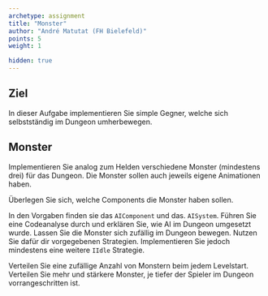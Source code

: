 ```yaml
---
archetype: assignment
title: "Monster"
author: "André Matutat (FH Bielefeld)"
points: 5
weight: 1

hidden: true
---
```


## Ziel

In dieser Aufgabe implementieren Sie simple Gegner, welche sich selbstständig im Dungeon umherbewegen.

## Monster

Implementieren Sie analog zum Helden verschiedene Monster (mindestens drei) für das Dungeon. Die Monster sollen auch jeweils eigene Animationen haben.

Überlegen Sie sich, welche Components die Monster haben sollen. 

In den Vorgaben finden sie das `AIComponent` und das. `AISystem`. Führen Sie eine Codeanalyse durch und erklären Sie, wie AI im Dungeon umgesetzt wurde.
Lassen Sie die Monster sich zufällig im Dungeon bewegen. Nutzen Sie dafür dir vorgegebenen Strategien. Implementieren Sie jedoch mindestens eine weitere `IIdle` Strategie. 

Verteilen Sie eine zufällige Anzahl von Monstern beim jedem Levelstart. Verteilen Sie mehr und stärkere Monster, je tiefer der Spieler im Dungeon vorrangeschritten ist.
